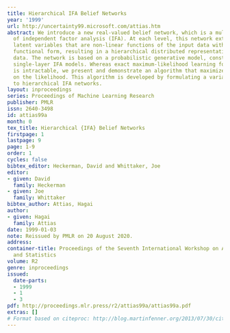 ```yaml
---
title: Hierarchical IFA Belief Networks
year: '1999'
url: http://uncertainty99.microsoft.com/attias.htm
abstract: We introduce a new real-valued belief network, which is a multilayer generalization
  of independent factor analysis (IFA). At each level, this network extracts real-valued
  latent variables that are non-linear functions of the input data with a highly adaptive
  functional form, resulting in a hierarchical distributed representation of these
  data. The network is based on a probabilistic generative model, constructed by cascading
  single-layer IFA models. Whereas exact maximum-likelihood learning for this model
  is intractable, we present and demonstrate an algorithm that maximizes a lower bound
  on the likelihood. This algorithm is developed by formulating a variational approach
  to hierarchical IFA networks.
layout: inproceedings
series: Proceedings of Machine Learning Research
publisher: PMLR
issn: 2640-3498
id: attias99a
month: 0
tex_title: Hierarchical {IFA} Belief Networks
firstpage: 1
lastpage: 9
page: 1-9
order: 1
cycles: false
bibtex_editor: Heckerman, David and Whittaker, Joe
editor:
- given: David
  family: Heckerman
- given: Joe
  family: Whittaker
bibtex_author: Attias, Hagai
author:
- given: Hagai
  family: Attias
date: 1999-01-03
note: Reissued by PMLR on 20 August 2020.
address:
container-title: Proceedings of the Seventh International Workshop on Artificial Intelligence
  and Statistics
volume: R2
genre: inproceedings
issued:
  date-parts:
  - 1999
  - 1
  - 3
pdf: http://proceedings.mlr.press/r2/attias99a/attias99a.pdf
extras: []
# Format based on citeproc: http://blog.martinfenner.org/2013/07/30/citeproc-yaml-for-bibliographies/
---
```


